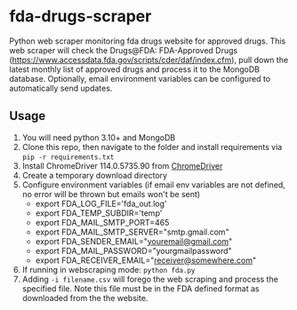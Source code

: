 # fda-drugs-scraper
Python web scraper monitoring fda drugs website for approved drugs. This web scraper will check the Drugs@FDA: FDA-Approved Drugs (https://www.accessdata.fda.gov/scripts/cder/daf/index.cfm), pull down the latest monthly list of approved drugs and process it to the MongoDB database. Optionally, email environment variables can be configured to automatically send updates.

## Usage

1. You will need python 3.10+ and MongoDB
2. Clone this repo, then navigate to the folder and install requirements via `pip -r requirements.txt`
3. Install ChromeDriver 114.0.5735.90 from [ChromeDriver](https://chromedriver.chromium.org/downloads)
4. Create a temporary download directory
5. Configure environment variables (if email env variables are not defined, no error will be thrown but emails won't be sent)
   - export FDA_LOG_FILE='fda_out.log'
   - export FDA_TEMP_SUBDIR='temp'
   - export FDA_MAIL_SMTP_PORT=465
   - export FDA_MAIL_SMTP_SERVER="smtp.gmail.com"
   - export FDA_SENDER_EMAIL="youremail@gmail.com"
   - export FDA_MAIL_PASSWORD="yourgmailpassword"
   - export FDA_RECEIVER_EMAIL="receiver@somewhere.com"
7. If running in webscraping mode: `python fda.py`
8. Adding `-i filename.csv` will forego the web scraping and process the specified file. Note this file must be in the FDA defined format as downloaded from the the website.
